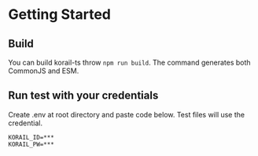 # Getting Started

## Build

You can build korail-ts throw `npm run build`.
The command generates both CommonJS and ESM.

## Run test with your credentials

Create .env at root directory and paste code below.
Test files will use the credential.

```
KORAIL_ID=***
KORAIL_PW=***
```
